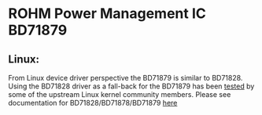 # ROHM Power Management IC BD71879

## Linux:

From Linux device driver perspective the BD71879 is similar to BD71828.
Using the BD71828 driver as a fall-back for the BD71879 has been
[tested](https://lore.kernel.org/all/20240404195423.666446-1-andreas@kemnade.info/) by
some of the upstream Linux kernel community members.
Please see documentation for BD71828/BD71878/BD71879 [here](https://github.com/RohmSemiconductor/Linux-Kernel-PMIC-Drivers/tree/master/BD71828)
